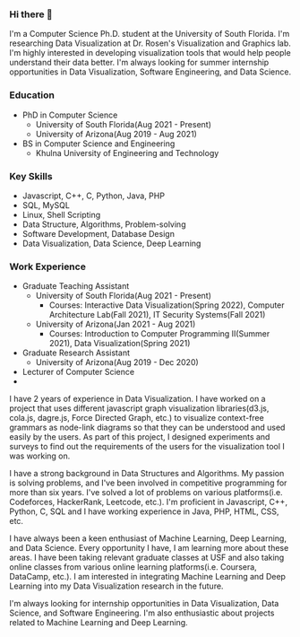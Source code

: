 ### Hi there 👋

<!--
**dilshadurrahman58/dilshadurrahman58** is a ✨ _special_ ✨ repository because its `README.md` (this file) appears on your GitHub profile.

Here are some ideas to get you started:

- 🔭 I’m currently working on ...
- 🌱 I’m currently learning ...
- 👯 I’m looking to collaborate on ...
- 🤔 I’m looking for help with ...
- 💬 Ask me about ...
- 📫 How to reach me: ...
- 😄 Pronouns: ...
- ⚡ Fun fact: ...
-->

I'm a Computer Science Ph.D. student at the University of South Florida. I'm researching Data Visualization at Dr. Rosen's Visualization and Graphics lab. I'm highly interested in developing visualization tools that would help people understand their data better. I'm always looking for summer internship opportunities in Data Visualization, Software Engineering, and Data Science.

### Education
- PhD in Computer Science
  - University of South Florida(Aug 2021 - Present)
  - University of Arizona(Aug 2019 - Aug 2021)
- BS in Computer Science and Engineering
  - Khulna University of Engineering and Technology

### Key Skills
- Javascript, C++, C, Python, Java, PHP
- SQL, MySQL
- Linux, Shell Scripting
- Data Structure, Algorithms, Problem-solving
- Software Development, Database Design
- Data Visualization, Data Science, Deep Learning

### Work Experience
- Graduate Teaching Assistant
  - University of South Florida(Aug 2021 - Present)
    - Courses: Interactive Data Visualization(Spring 2022), Computer Architecture Lab(Fall 2021), IT Security Systems(Fall 2021)
  - University of Arizona(Jan 2021 - Aug 2021)
    - Courses: Introduction to Computer Programming II(Summer 2021), Data Visualization(Spring 2021)
- Graduate Research Assistant
  - University of Arizona(Aug 2019 - Dec 2020)
- Lecturer of Computer Science
 - 

I have 2 years of experience in Data Visualization. I have worked on a project that uses different javascript graph visualization libraries(d3.js, cola.js, dagre.js, Force Directed Graph, etc.) to visualize context-free grammars as node-link diagrams so that they can be understood and used easily by the users. As part of this project, I designed experiments and surveys to find out the requirements of the users for the visualization tool I was working on.

I have a strong background in Data Structures and Algorithms. My passion is solving problems, and I've been involved in competitive programming for more than six years. I've solved a lot of problems on various platforms(i.e. Codeforces, HackerRank, Leetcode, etc.). I'm proficient in Javascript, C++, Python, C, SQL and I have working experience in Java, PHP, HTML, CSS, etc.

I have always been a keen enthusiast of Machine Learning, Deep Learning, and Data Science. Every opportunity I have, I am learning more about these areas. I have been taking relevant graduate classes at USF and also taking online classes from various online learning platforms(i.e. Coursera, DataCamp, etc.). I am interested in integrating Machine Learning and Deep Learning into my Data Visualization research in the future.



I'm always looking for internship opportunities in Data Visualization, Data Science, and Software Engineering. I'm also enthusiastic about projects related to Machine Learning and Deep Learning.
